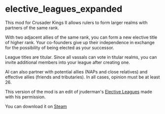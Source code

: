 # elective_leagues_expanded
This mod for Crusader Kings II allows rulers to form larger realms with partners of the same rank.

With two adjacent allies of the same rank, you can form a new elective title of higher rank. Your co-founders give up their independence in exchange for the possibility of being elected as your successor.

League titles are titular. Since all vassals can vote in titular realms, you can invite additional members into your league after creating one.

AI can also partner with potential allies (NAPs and close relatives) and effective allies (friends and tributaries). In all cases, opinion must be at least 26.

This version of the mod is an edit of jruderman's [Elective Leagues](https://github.com/gavelkind/elective_leagues) made with his permission.

You can download it on [Steam](https://steamcommunity.com/sharedfiles/filedetails/?id=2211041200)
